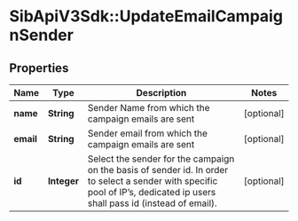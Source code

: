 # SibApiV3Sdk::UpdateEmailCampaignSender

## Properties
Name | Type | Description | Notes
------------ | ------------- | ------------- | -------------
**name** | **String** | Sender Name from which the campaign emails are sent | [optional] 
**email** | **String** | Sender email from which the campaign emails are sent | [optional] 
**id** | **Integer** | Select the sender for the campaign on the basis of sender id. In order to select a sender with specific pool of IP’s, dedicated ip users shall pass id (instead of email). | [optional] 


